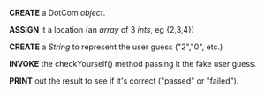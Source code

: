 
**CREATE** a DotCom *object*.

**ASSIGN** it a location (an *array* of 3 *ints*, eg {2,3,4})

**CREATE** a *String* to represent the user guess ("2","0", etc.)

**INVOKE** the checkYourself() method passing it the fake user guess.

**PRINT** out the result to see if it's correct ("passed" or "failed").
